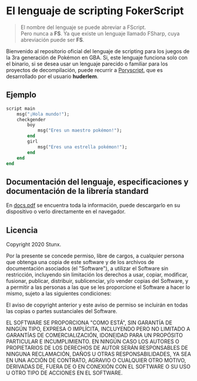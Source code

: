 # El lenguaje de scripting FokerScript
> El nombre del lenguaje se puede abreviar a FScript. \
> Pero nunca a **FS**. Ya que existe un lenguaje llamado FSharp, cuya abreviación puede ser **FS**.

Bienvenido al repositorio oficial del lenguaje de scripting para los juegos de la 3ra generación de Pokémon en GBA. Si, este lenguaje funciona solo con el binario, si se desea usar un lenguaje parecido o familiar para los proyectos de decompilación, puede recurrir a [Poryscript](https://github.com/huderlem/poryscript), que es desarrollado por el usuario **huderlem**.

## Ejemplo
```ruby
script main
	msg("¡Hola mundo!");
	checkgender
		boy
			msg("Eres un maestro pokémon!");
		end
		girl
			msg("Eres una estrella pokémon!");
		end
	end
end
```

## Documentación del lenguaje, especificaciones y documentación de la librería standard
En [docs.pdf](docs.pdf) se encuentra toda la información, puede descargarlo en su dispositivo o verlo directamente en el navegador.

## Licencia
Copyright 2020 Stunx.

Por la presente se concede permiso, libre de cargos, a cualquier persona que obtenga una copia de este software y de los archivos de documentación asociados (el "Software"), a utilizar el Software sin restricción, incluyendo sin limitación los derechos a usar, copiar, modificar, fusionar, publicar, distribuir, sublicenciar, y/o vender copias del Software, y a permitir a las personas a las que se les proporcione el Software a hacer lo mismo, sujeto a las siguientes condiciones:

El aviso de copyright anterior y este aviso de permiso se incluirán en todas las copias o partes sustanciales del Software.

EL SOFTWARE SE PROPORCIONA "COMO ESTÁ", SIN GARANTÍA DE NINGÚN TIPO, EXPRESA O IMPLÍCITA, INCLUYENDO PERO NO LIMITADO A GARANTÍAS DE COMERCIALIZACIÓN, IDONEIDAD PARA UN PROPÓSITO PARTICULAR E INCUMPLIMIENTO. EN NINGÚN CASO LOS AUTORES O PROPIETARIOS DE LOS DERECHOS DE AUTOR SERÁN RESPONSABLES DE NINGUNA RECLAMACIÓN, DAÑOS U OTRAS RESPONSABILIDADES, YA SEA EN UNA ACCIÓN DE CONTRATO, AGRAVIO O CUALQUIER OTRO MOTIVO, DERIVADAS DE, FUERA DE O EN CONEXIÓN CON EL SOFTWARE O SU USO U OTRO TIPO DE ACCIONES EN EL SOFTWARE.
